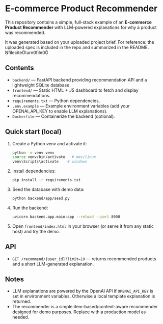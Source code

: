 # E-commerce Product Recommender

This repository contains a simple, full-stack example of an **E-commerce Product Recommender**
with LLM-powered explanations for why a product was recommended.

It was generated based on your uploaded project brief. For reference: the uploaded spec is included in the repo and summarized in the README. fileciteturn0file0

## Contents
- `backend/` — FastAPI backend providing recommendation API and a lightweight SQLite database.
- `frontend/` — Static HTML + JS dashboard to fetch and display recommendations.
- `requirements.txt` — Python dependencies.
- `.env.example` — Example environment variables (add your OPENAI_API_KEY to enable LLM explanations).
- `Dockerfile` — Containerize the backend (optional).

## Quick start (local)
1. Create a Python venv and activate it:
   ```bash
   python -m venv venv
   source venv/bin/activate   # mac/linux
   venv\Scripts\activate    # windows
   ```
2. Install dependencies:
   ```bash
   pip install -r requirements.txt
   ```
3. Seed the database with demo data:
   ```bash
   python backend/app/seed.py
   ```
4. Run the backend:
   ```bash
   uvicorn backend.app.main:app --reload --port 8000
   ```
5. Open `frontend/index.html` in your browser (or serve it from any static host) and try the demo.

## API
- `GET /recommend/{user_id}?limit=10` — returns recommended products and a short LLM-generated explanation.

## Notes
- LLM explanations are powered by the OpenAI API if `OPENAI_API_KEY` is set in environment variables. Otherwise a local template explanation is returned.
- The recommender is a simple item-based/content-aware recommender designed for demo purposes. Replace with a production model as needed.



